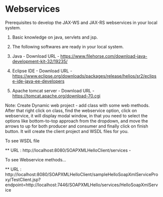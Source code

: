# Webservices

Prerequisites to develop the JAX-WS and JAX-RS webservices in your local system.
1. Basic knowledge on java, servlets and jsp.
2. The following softwares are ready in your local system.

1. Java - Download URL - https://www.filehorse.com/download-java-development-kit-32/19235/
2. Eclipse IDE - Download URL - https://www.eclipse.org/downloads/packages/release/helios/sr2/eclipse-ide-java-ee-developers
3. Apache tomcat server - Download URL - https://tomcat.apache.org/download-70.cgi

Note: Create Dynamic web project - add class with some web methods.
After that right click on class, find the webservice option, click on webservice, it will display modal window, in that you need to select the options like bottom-to-top approach from the dropdown, and move the arrows to up for both producer and consumer and finally click on finish button. It will create the client project and WSDL files for you.

To see WSDL file

** URL : http://localhost:8080/SOAPXMLHelloClient/services - 

To see Webservice methods...

** URL : http://localhost:8080/SOAPXMLHelloClient/sampleHelloSoapXmlServiceProxy/TestClient.jsp?endpoint=http://localhost:7446/SOAPXMLHello/services/HelloSoapXmlService




